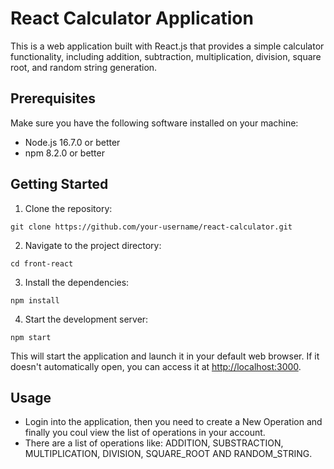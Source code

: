 # React Calculator Application

This is a web application built with React.js that provides a simple calculator functionality, including addition, subtraction, multiplication, division, square root, and random string generation.

## Prerequisites

Make sure you have the following software installed on your machine:

- Node.js 16.7.0 or better
- npm 8.2.0 or better

## Getting Started

1. Clone the repository:

```shell
git clone https://github.com/your-username/react-calculator.git
```

2. Navigate to the project directory:
   
```shell
cd front-react
 ```

3. Install the dependencies:
   
```shell
npm install
```

4. Start the development server:

```shell
npm start
```

This will start the application and launch it in your default web browser. If it doesn't automatically open, you can access it at [http://localhost:3000](http://localhost:3000).

## Usage

- Login into the application, then you need to create a New Operation and finally you coul view the list of operations in your account. 
- There are a list of operations like: ADDITION, SUBSTRACTION, MULTIPLICATION, DIVISION, SQUARE_ROOT AND RANDOM_STRING.
